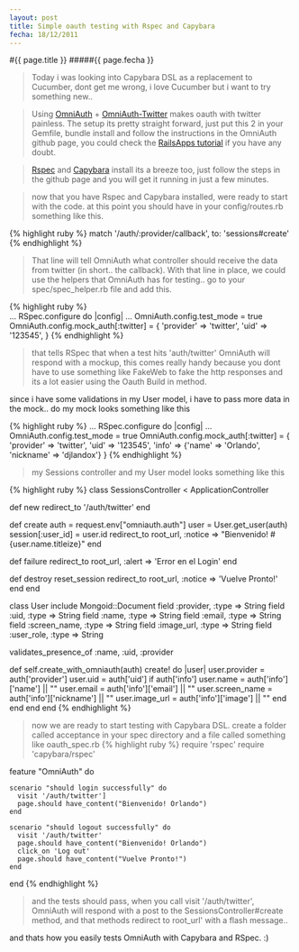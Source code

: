 ```yaml
---
layout: post
title: Simple oauth testing with Rspec and Capybara
fecha: 18/12/2011
---
```


#{{ page.title }}
#####{{ page.fecha }}

> Today i was looking into Capybara DSL as a replacement to Cucumber, dont get me wrong, i love Cucumber but i want to try something new..

> Using [OmniAuth](https://github.com/intridea/omniauth) + [OmniAuth-Twitter](https://github.com/arunagw/omniauth-twitter) makes oauth with twitter painless. The setup its pretty straight forward, just put this 2 in your Gemfile, bundle install and follow the instructions in the OmniAuth github page, you could check the [RailsApps tutorial](https://github.com/railsapps/rails3-mongoid-omniauth/wiki/Tutorial) if you have any doubt.

> [Rspec](https://github.com/rspec/rspec-rails) and [Capybara](https://github.com/jnicklas/capybara) install its a breeze too, just follow the steps in the github page and you will get it running in just a few minutes.

> now that you have Rspec and Capybara installed, were ready to start with the code. 
  at this point you should have in your config/routes.rb something like this.

{% highlight ruby %} 
match '/auth/:provider/callback', to: 'sessions#create' 
{% endhighlight %}

> That line will tell OmniAuth what controller should receive the data from twitter (in short.. the callback).
  With that line in place, we could use the helpers that OmniAuth has for testing.. go to your spec/spec\_helper.rb file and add this.

{% highlight ruby %}  
...
RSpec.configure do |config|
...
  OmniAuth.config.test_mode = true
  OmniAuth.config.mock_auth[:twitter] = {
  'provider' => 'twitter',
  'uid' => '123545',
}
{% endhighlight %}

> that tells RSpec that when a test hits 'auth/twitter' OmniAuth will respond with a mockup, this comes really handy because you dont have to use something like FakeWeb to fake the http responses and its a lot easier using the Oauth Build in method.

  since i have some validations in my User model, i have to pass more data in the mock.. do my mock looks something like this

{% highlight ruby %}
...
RSpec.configure do |config|
...
  OmniAuth.config.test_mode = true
  OmniAuth.config.mock_auth[:twitter] = {
  'provider' => 'twitter',
  'uid' => '123545',
  'info' => {'name' => 'Orlando', 'nickname' => 'djlandox'}
}
{% endhighlight %}
> my Sessions controller and my User model looks something like this

{% highlight ruby %}
class SessionsController &lt; ApplicationController

  def new
    redirect_to '/auth/twitter'
  end

  def create
    auth = request.env["omniauth.auth"]
    user = User.get_user(auth)
    session[:user_id] = user.id
    redirect_to root_url, :notice => "Bienvenido! #{user.name.titleize}"
  end

  def failure
    redirect_to root_url, :alert => 'Error en el Login'
  end

  def destroy
    reset_session
    redirect_to root_url, :notice => 'Vuelve Pronto!'
  end
end
  
class User
  include Mongoid::Document
  field :provider, :type => String
  field :uid, :type => String
  field :name, :type => String
  field :email, :type => String
  field :screen_name, :type => String
  field :image_url, :type => String
  field :user_role, :type => String

  validates_presence_of :name, :uid, :provider

  def self.create_with_omniauth(auth)
    create! do |user|
      user.provider = auth['provider']
      user.uid = auth['uid']
      if auth['info']
        user.name = auth['info']['name'] || ""
        user.email = auth['info']['email'] || ""
        user.screen_name = auth['info']['nickname'] || ""
        user.image_url = auth['info']['image'] || ""
      end
    end
  end
end
{% endhighlight %}

> now we are ready to start testing with Capybara DSL. create a folder called acceptance in your spec directory and a file called something like oauth\_spec.rb
{% highlight ruby %}
  require 'rspec'
  require 'capybara/rspec'
  
  feature "OmniAuth" do

    scenario "should login successfully" do
      visit '/auth/twitter']
      page.should have_content("Bienvenido! Orlando") 
    end

    scenario "should logout successfully" do
      visit '/auth/twitter'
      page.should have_content("Bienvenido! Orlando") 
      click_on 'Log out'
      page.should have_content("Vuelve Pronto!") 
    end
  end
{% endhighlight %}

> and the tests should pass, when you call visit '/auth/twitter', OmniAuth will respond with a post to the SessionsController#create method, and that methods redirect to root\_url' with a flash message..

and thats how you easily tests OmniAuth with Capybara and RSpec. :)
